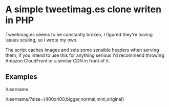 # A simple tweetimag.es clone writen in PHP

Tweetimag.es seems to be constantly broken, I figured they're having issues scaling, so I wrote my own.

The script caches images and sets some sensible headers when serving them, if you intend to use this for anything serious I'd recommend throwing Amazon CloudFront or a similar CDN in front of it.

## Examples

 /username

 /username/?size={400x400,bigger,normal,mini,original}
